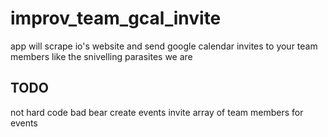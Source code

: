 # improv_team_gcal_invite
app will scrape io's website and send google calendar invites to your team members like the snivelling parasites we are

## TODO
not hard code bad bear
create events
invite array of team members for events
